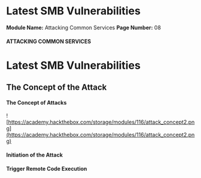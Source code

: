 <!--
 // Platform: Academy
// URL: https://academy.hackthebox.com/module/116/section/1168
// Platform Version: V1
// Module ID: 116
// Module Name: Attacking Common Services
// Module Difficulty: Medium
// Section ID: 1168
// Section Title: Latest SMB Vulnerabilities
// Page Title: Attacking Common Services
// Page Number: 08
-->

# Latest SMB Vulnerabilities

**Module Name:** Attacking Common Services **Page Number:** 08

#### ATTACKING COMMON SERVICES

# Latest SMB Vulnerabilities

## The Concept of the Attack

#### The Concept of Attacks

![https://academy.hackthebox.com/storage/modules/116/attack_concept2.png](https://academy.hackthebox.com/storage/modules/116/attack_concept2.png)

#### Initiation of the Attack

#### Trigger Remote Code Execution

####